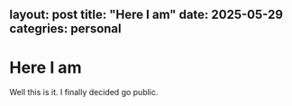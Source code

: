 layout: post
title: "Here I am"
date: 2025-05-29
categries: personal
---
# Here I am

Well this is it. I finally decided go public.